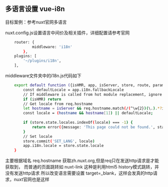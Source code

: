 ## 多语言设置 vue-i8n

目标案例：参考nuxt官网多语言

nuxt.config.js设置语言中间价及相关插件，详细配置请参考官网

```sh
    router: {
            middleware: 'i18n'
        },
    plugins: [
        '~/plugins/i18n',
    ],
```
middleware文件夹中的i18n.js代码如下
```sh 
    export default function ({isHMR, app, isServer, store, route, params, error, redirect, req}) {
        const defaultLocale = app.i18n.fallbackLocale
        // If middleware is called from hot module replacement, ignore it
        if (isHMR) return
        // Get locale from req.hostname
        let hostname = isServer && req.hostname.match(/(^\w{2})(\.).*?io/i);
        const locale = (hostname && hostname[1]) || defaultLocale;
    
        if (store.state.locales.indexOf(locale) === -1) {
            return error({message: 'This page could not be found.', statusCode: 404})
        }
        // Set locale
        store.commit('SET_LANG', locale)
        app.i18n.locale = store.state.locale
    }

```
主要根据域名 req.hostname 获取zh.nuxt.org,但是req只在发送http请求是才能获取到，
而普通的页面跳转如 nuxt-link 这种是利用html5 history模式跳转，并没有发送http请求
所以改变语言需要设置 target=_blank，这样会发真的http请求，nuxt官网也是这样
